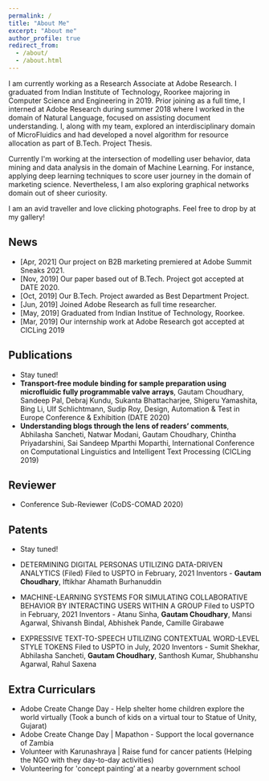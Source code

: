```yaml
---
permalink: /
title: "About Me"
excerpt: "About me"
author_profile: true
redirect_from: 
  - /about/
  - /about.html
---
```


I am currently working as a Research Associate at Adobe Research. I graduated from Indian Institute of Technology, Roorkee majoring in Computer Science and Engineering in 2019. Prior joining as a full time, I interned at Adobe Research during summer 2018 where I worked in the domain of Natural Language, focused on assisting document understanding. I, along with my team, explored an interdisciplinary domain of MicroFluidics and had developed a novel algorithm for resource allocation as part of B.Tech. Project Thesis.

Currently I'm working at the intersection of modelling user behavior, data mining and data analysis in the domain of Machine Learning. For instance, applying deep learning techniques to score user journey in the domain of marketing science. Nevertheless, I am also exploring graphical networks domain out of sheer curiosity.

I am an avid traveller and love clicking photographs. Feel free to drop by at my gallery!

News
------
* [Apr, 2021] Our project on B2B marketing premiered at Adobe Summit Sneaks 2021.
* [Nov, 2019] Our paper based out of B.Tech. Project got accepted at DATE 2020.
* [Oct, 2019] Our B.Tech. Project awarded as Best Department Project.
* [Jun, 2019] Joined Adobe Research as full time researcher.
* [May, 2019] Graduated from Indian Institue of Technology, Roorkee.
* [Mar, 2019] Our internship work at Adobe Research got accepted at CICLing 2019

Publications
------
* Stay tuned!
* **Transport-free module binding for sample preparation using microfluidic fully programmable valve arrays**, Gautam Choudhary, Sandeep Pal, Debraj Kundu, Sukanta Bhattacharjee, Shigeru Yamashita, Bing Li, Ulf Schlichtmann, Sudip Roy, Design, Automation & Test in Europe Conference & Exhibition (DATE 2020)
* **Understanding blogs through the lens of readers’ comments**, Abhilasha Sancheti, Natwar Modani, Gautam Choudhary, Chintha Priyadarshini, Sai Sandeep Mparthi Moparthi, International Conference on Computational Linguistics and Intelligent Text Processing (CICLing 2019)

Reviewer
------
* Conference Sub-Reviewer (CoDS-COMAD 2020)


Patents
------
* Stay tuned!
* DETERMINING DIGITAL PERSONAS UTILIZING DATA-DRIVEN ANALYTICS (Filed)
  Filed to USPTO in February, 2021
  Inventors - **Gautam Choudhary**, Iftikhar Ahamath Burhanuddin
  
* MACHINE-LEARNING SYSTEMS FOR SIMULATING COLLABORATIVE BEHAVIOR BY INTERACTING USERS WITHIN A GROUP
  Filed to USPTO in February, 2021
  Inventors - Atanu Sinha, **Gautam Choudhary**, Mansi Agarwal, Shivansh Bindal, Abhishek Pande, Camille Girabawe

  
* EXPRESSIVE TEXT-TO-SPEECH UTILIZING CONTEXTUAL WORD-LEVEL STYLE TOKENS
  Filed to USPTO in July, 2020
  Inventors - Sumit Shekhar, Abhilasha Sancheti, **Gautam Choudhary**, Santhosh Kumar, Shubhanshu Agarwal, Rahul Saxena


Extra Curriculars
------
* Adobe Create Change Day - Help shelter home children explore the world virtually (Took a bunch of kids on a virtual tour to Statue of Unity, Gujarat)
* Adobe Create Change Day | Mapathon - Support the local governance of Zambia
* Volunteer with Karunashraya | Raise fund for cancer patients (Helping the NGO with they day-to-day activities)
* Volunteering for 'concept painting’ at a nearby government school
